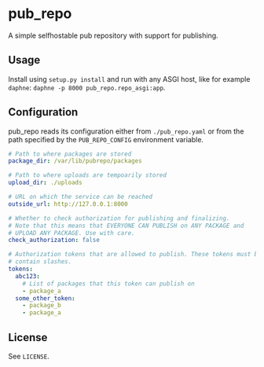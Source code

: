 # pub_repo

A simple selfhostable pub repository with support for publishing.

## Usage

Install using `setup.py install` and run with any ASGI host, like for example
`daphne`: `daphne -p 8000 pub_repo.repo_asgi:app`.

## Configuration

pub_repo reads its configuration either from `./pub_repo.yaml` or from the path specified
by the `PUB_REPO_CONFIG` environment variable.

```yaml
# Path to where packages are stored
package_dir: /var/lib/pubrepo/packages

# Path to where uploads are tempoarily stored
upload_dir: ./uploads

# URL on which the service can be reached
outside_url: http://127.0.0.1:8000

# Whether to check authorization for publishing and finalizing.
# Note that this means that EVERYONE CAN PUBLISH on ANY PACKAGE and
# UPLOAD ANY PACKAGE. Use with care.
check_authorization: false

# Authorization tokens that are allowed to publish. These tokens must be URL safe and not
# contain slashes.
tokens:
  abc123:
    # List of packages that this token can publish on
    - package_a
  some_other_token:
    - package_b
	- package_a

```

## License

See `LICENSE`.
